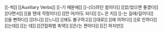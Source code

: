 [[-씩]]
[[Auxiliary Verbs]]
[[-기 때문에]]
[[-(으)려던 참이다]]
[[았/었으면 좋겠다]]
[[다면서]]
[[을 텐데 걱정이다]]
[[안 어/아도 되다]]
[[ㄴ은 지]]
[[-는 길에/길이다]]
[[을 뻔하다]]
[[더니]]
[[느니]]
[[에도 불구하고]]
[[대로]]
[[에 의하다]]
[[로 인하다]]
[[는데]]
[[는 데]]
[[간접화범 축약]]
[[은/는 편이다]]
[[긴 하지만]]
